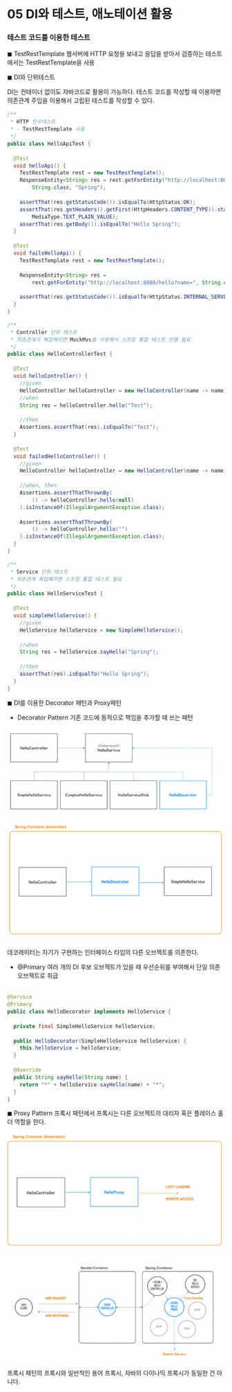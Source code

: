 # 05 DI와 테스트, 애노테이션 활용

### 테스트 코드를 이용한 테스트

◼︎ TestRestTemplate
웹서버에 HTTP 요청을 보내고 응답을 받아서 검증하는 테스트에서는 TestRestTemplate을 사용

◼︎ DI와 단위테스트

DI는 컨테이너 없이도 자바코드로 활용이 가능하다. 테스트 코드를 작성할 때 이용하면 의존관계 주입을 이용해서 고립된 테스트를 작성할 수 있다.

```java
/**
 * HTTP 인수테스트
 * - TestRestTemplate 사용
 */
public class HelloApiTest {

  @Test
  void helloApi() {
    TestRestTemplate rest = new TestRestTemplate();
    ResponseEntity<String> res = rest.getForEntity("http://localhost:8080/hello?name={name}",
        String.class, "Spring");

    assertThat(res.getStatusCode()).isEqualTo(HttpStatus.OK);
    assertThat(res.getHeaders().getFirst(HttpHeaders.CONTENT_TYPE)).startsWith(
        MediaType.TEXT_PLAIN_VALUE);
    assertThat(res.getBody()).isEqualTo("Hello Spring");
  }

  @Test
  void failsHelloApi() {
    TestRestTemplate rest = new TestRestTemplate();

    ResponseEntity<String> res =
        rest.getForEntity("http://localhost:8080/hello?name=", String.class);

    assertThat(res.getStatusCode()).isEqualTo(HttpStatus.INTERNAL_SERVER_ERROR);
  }
}
```

```java
/**
 * Controller 단위 테스트
 * 의존관계가 복잡해지면 MockMvc를 사용해서 스프링 통합 테스트 진행 필요
 */
public class HelloControllerTest {

  @Test
  void helloController() {
    //given
    HelloController helloController = new HelloController(name -> name);
    //when
    String res = helloController.hello("Test");

    //then
    Assertions.assertThat(res).isEqualTo("Test");
  }

  @Test
  void failedHelloController() {
    //given
    HelloController helloController = new HelloController(name -> name);

    //when, then
    Assertions.assertThatThrownBy(
        () -> helloController.hello(null)
    ).isInstanceOf(IllegalArgumentException.class);

    Assertions.assertThatThrownBy(
        () -> helloController.hello("")
    ).isInstanceOf(IllegalArgumentException.class);
  }
}
```

```java
/**
 * Service 단위 테스트
 * 의존관계 복잡해지면 스프링 통합 테스트 필요
 */
public class HelloServiceTest {

  @Test
  void simpleHelloService() {
    //given
    HelloService helloService = new SimpleHelloService();

    //when
    String res = helloService.sayHello("Spring");

    //then
    assertThat(res).isEqualTo("Hello Spring");
  }
}
```

◼︎ DI를 이용한 Decorator 패턴과 Proxy패턴

- Decorator Pattern
  기존 코드에 동적으로 책임을 추가할 때 쓰는 패턴

![Decorator1.png](doc/img/Decorator1.png)

![Decorator2.png](doc/img/Decorator2.png)

데코레이터는 자기가 구현하는 인터페이스 타입의 다른 오브젝트를 의존한다.

- @Primary
  여러 개의 DI 후보 오브젝트가 있을 때 우선순위를 부여해서 단일 의존 오브젝트로 취급

```java

@Service
@Primary
public class HelloDecorator implements HelloService {

  private final SimpleHelloService helloService;

  public HelloDecorator(SimpleHelloService helloService) {
    this.helloService = helloService;
  }

  @Override
  public String sayHello(String name) {
    return "*" + helloService.sayHello(name) + "*";
  }
}
```

◼︎ Proxy Pattern
프록시 패턴에서 프록시는 다른 오브젝트의 대리자 혹은 플레이스 홀더 역할을 한다.

![Proxy1.png](doc/img/Proxy1.png)

![Proxy2.png](doc/img/Proxy2.png)

프록시 패턴의 프록시와 일반적인 용어 프록시, 자바의 다이나믹 프록시가 동일한 건 아니다.
